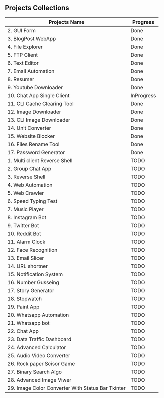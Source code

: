 ## Projects Collections 

| Projects Name                       |                Progress |
| ----------------------------------- | ---------------------- |
| 2. GUI Form                         |             Done  |
| 3. BlogPost WebApp                  |             Done  |
| 4. File Explorer                    |             Done  |
| 5. FTP Client                       |             Done  |
| 6. Text Editor					  |             Done  |
| 7. Email Automation                 |             Done  |
| 8. Resumer                          |             Done  |
| 9.  Youtube Downloader              |             Done  |
| 10. Chat App Single Client          |             InProgress  |
| 11. CLI Cache Clearing Tool         |             Done  |
| 12. Image Downloader                |             Done  |
| 13. CLI Image Downloader            |             Done  |
| 14. Unit Converter                  |             Done  |
| 15. Website Blocker                 |             Done  |
| 16. Files Rename Tool               |             Done  |
| 17. Password Generator              |             Done  |
| 1.  Multi client Reverse Shell      |             TODO  |
| 2.  Group Chat App                  |             TODO  |
| 3.  Reverse Shell                   |             TODO  |
| 4.  Web Automation                  |             TODO  |
| 5.  Web Crawler                     |             TODO  |
| 6.  Speed Typing Test               |             TODO  |
| 7.  Music Player                    |             TODO  |
| 8.  Instagram Bot                   |             TODO  |
| 9.  Twitter Bot                     |             TODO  |
| 10. Reddit Bot                      |             TODO  |
| 11. Alarm Clock                     |             TODO  |
| 12. Face Recognition                |             TODO  |
| 13. Email Slicer                    |             TODO  |
| 14. URL shortner                    |             TODO  |
| 15. Notification System             |             TODO  |
| 16. Number Gusseing                 |             TODO  |
| 17. Story Generator                 |             TODO  |
| 18. Stopwatch                       |             TODO  |
| 19. Paint App                       |             TODO  |
| 20. Whatsapp Automation             |             TODO  |
| 21. Whatsapp bot                    |             TODO  |
| 22. Chat App                        |             TODO  |
| 23. Data Traffic Dashboard          |             TODO  |
| 24. Advanced Calculator             |             TODO  |
| 25. Audio Video Converter           |             TODO  |
| 26. Rock paper Scisor Game          |             TODO  |
| 27. Binary Search Algo              |             TODO  |
| 28. Advanced Image Viwer            |             TODO  |
| 29. Image Color Converter With Status Bar Tkinter|             TODO  |
